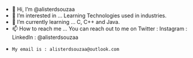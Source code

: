 - 👋 Hi, I’m @alisterdsouzaa
- 👀 I’m interested in ... Learning Technologies used in industries. 
- 🌱 I’m currently learning ... C, C++ and Java.
- 📫 How to reach me ... You can reach out to me on Twitter : Instagram : LinkedIn : @alisterdsouzaa
-     My email is : alisterdsouzaa@outlook.com

<!---
alisterdsouzaa/alisterdsouzaa is a ✨ special ✨ repository because its `README.md` (this file) appears on your GitHub profile.
You can click the Preview link to take a look at your changes.
--->
